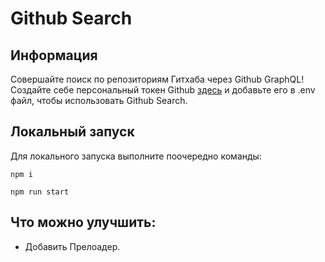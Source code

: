 # Github Search

## Информация

Совершайте поиск по репозиториям Гитхаба через Github GraphQL!
Создайте себе персональный токен Github [здесь](https://github.com/settings/tokens) и добавьте его в .env файл, чтобы использовать Github Search.

## Локальный запуск

Для локального запуска выполните поочередно команды:

```
npm i
```

```
npm run start
```

## Что можно улучшить:

* Добавить Прелоадер.
